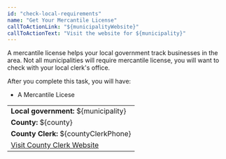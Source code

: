 ```yaml
---
id: "check-local-requirements"
name: "Get Your Mercantile License"
callToActionLink: "${municipalityWebsite}"
callToActionText: "Visit the website for ${municipality}"
---
```

A mercantile license helps your local government track businesses in the area. Not all municipalities will require mercantile license, you will want to check with your local clerk's office.

After you complete this task, you will have:
- A Mercantile Licese

||
|---|
| **Local government:** ${municipality} |
| **County:** ${county} |
| **County Clerk:** ${countyClerkPhone} |
| [Visit County Clerk Website](${countyClerkWebsite}) |
